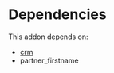 # Dependencies

This addon depends on:

- [crm](https://github.com/bringout/oca-ocb-crm)
- partner_firstname
